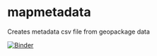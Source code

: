 # mapmetadata
Creates metadata csv file from geopackage data

[![Binder](https://mybinder.org/badge_logo.svg)](https://mybinder.org/v2/gh/JoKent/mapmetadata/HEAD?urlpath=%2Fdoc%2Ftree%2Fmetadata.ipynb)
